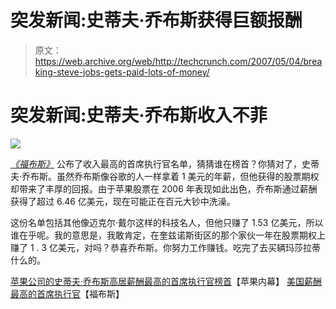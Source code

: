 # 突发新闻:史蒂夫·乔布斯获得巨额报酬

> 原文：<https://web.archive.org/web/http://techcrunch.com/2007/05/04/breaking-steve-jobs-gets-paid-lots-of-money/>

# 突发新闻:史蒂夫·乔布斯收入不菲

![](img/d9353b71ae78cfce21e0df8590893fcf.png)

*[《福布斯》](https://web.archive.org/web/20201202043928/https://crunchbase.com/organization/forbes)* 公布了收入最高的首席执行官名单，猜猜谁在榜首？你猜对了，史蒂夫·乔布斯。虽然乔布斯像谷歌的人一样拿着 1 美元的年薪，但他获得的股票期权却带来了丰厚的回报。由于苹果股票在 2006 年表现如此出色，乔布斯通过薪酬获得了超过 6.46 亿美元，现在可能正在百元大钞中洗澡。

这份名单包括其他像迈克尔·戴尔这样的科技名人，但他只赚了 1.53 亿美元，所以谁在乎呢。我的意思是，我敢肯定，在奎兹诺斯街区的那个家伙一年在股票期权上赚了 1 . 3 亿美元，对吗？恭喜乔布斯。你努力工作赚钱。吃完了去买辆玛莎拉蒂什么的。

[苹果公司的史蒂夫·乔布斯高居薪酬最高的首席执行官榜首](https://web.archive.org/web/20201202043928/http://www.appleinsider.com/articles/07/05/04/apples_steve_jobs_tops_list_of_highest_paid_ceos.html)【苹果内幕】
[美国薪酬最高的首席执行官](https://web.archive.org/web/20201202043928/http://www.forbes.com/2007/05/03/highest-paid-ceos-lead-07ceo-cx_sd_0503highestpaidceo_slide.html?thisSpeed=10000)【福布斯】